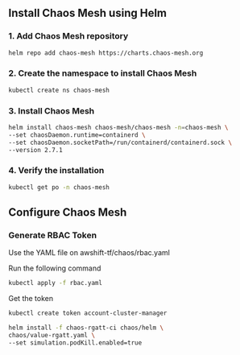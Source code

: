 ## Install Chaos Mesh using Helm

### 1. Add Chaos Mesh repository
```bash 
helm repo add chaos-mesh https://charts.chaos-mesh.org
```

### 2. Create the namespace to install Chaos Mesh
```bash
kubectl create ns chaos-mesh
```

### 3. Install Chaos Mesh
```bash
helm install chaos-mesh chaos-mesh/chaos-mesh -n=chaos-mesh \
--set chaosDaemon.runtime=containerd \
--set chaosDaemon.socketPath=/run/containerd/containerd.sock \
--version 2.7.1
```

### 4. Verify the installation
```bash
kubectl get po -n chaos-mesh
```

## Configure Chaos Mesh

### Generate RBAC Token

Use the YAML file on awshift-tf/chaos/rbac.yaml

Run the following command
```bash
kubectl apply -f rbac.yaml
```

Get the token 
```bash
kubectl create token account-cluster-manager
```

```bash
helm install -f chaos-rgatt-ci chaos/helm \
chaos/value-rgatt.yaml \
--set simulation.podKill.enabled=true
```
